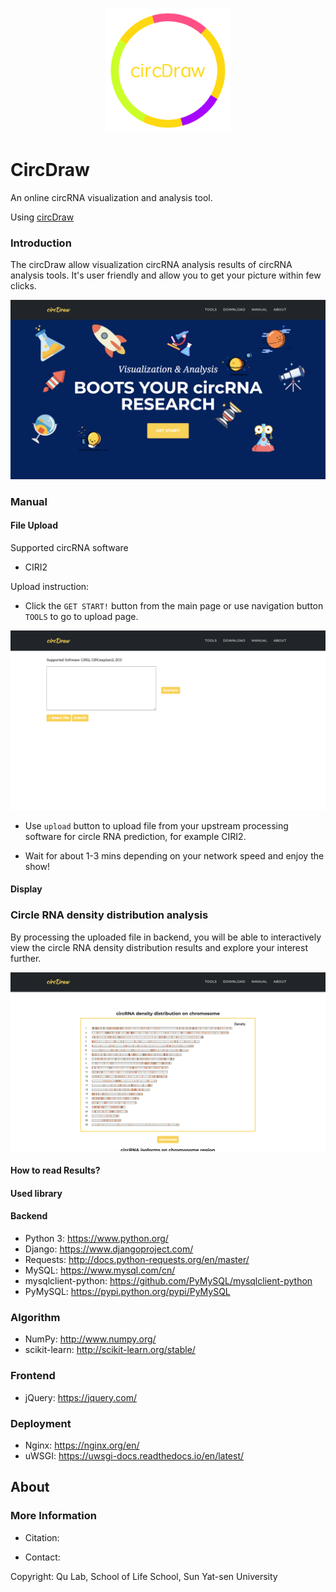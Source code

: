 <p align="center"><img src="cirDraw/media/logo.png" alt="200" width="200"></p>

# CircDraw

An online circRNA visualization and analysis tool. 

Using [circDraw](http://144.202.101.9)

### Introduction

The circDraw allow visualization circRNA analysis results of circRNA analysis tools. It's user friendly and allow you to get your picture within few clicks. 

<p align="center"><img src="home.png" alt="300" width="cover"></p>




### Manual

#### File Upload

Supported circRNA software

- CIRI2



Upload instruction:
- Click the `GET START!` button from the main page or use navigation button `TOOLS` to go to upload page.

<p align="center"><img src="upload.png" alt="300" width="uploadr"></p>

- Use `upload` button to upload file from your upstream processing software for circle RNA prediction, for example CIRI2.

- Wait for about 1-3 mins depending on your network speed and enjoy the show!


#### Display
### Circle RNA density distribution analysis
By processing the uploaded file in backend, you will be able to interactively view the circle RNA density distribution results and explore your interest further.

<p align="center"><img src="density.png" alt="300" width="cover"></p>


#### How to read Results?


#### Used library
#### Backend
- Python 3: https://www.python.org/
- Django: https://www.djangoproject.com/
- Requests: http://docs.python-requests.org/en/master/
- MySQL: https://www.mysql.com/cn/
- mysqlclient-python: https://github.com/PyMySQL/mysqlclient-python
- PyMySQL: https://pypi.python.org/pypi/PyMySQL

### Algorithm
- NumPy: http://www.numpy.org/
- scikit-learn: http://scikit-learn.org/stable/

### Frontend
- jQuery: https://jquery.com/

### Deployment 
- Nginx: https://nginx.org/en/
- uWSGI: https://uwsgi-docs.readthedocs.io/en/latest/

## About 



### More Information

- Citation: 

- Contact: 


Copyright: Qu Lab, School of Life School, Sun Yat-sen University
